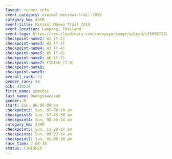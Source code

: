 ```yaml
---
layout: runner-info 
event_category: minimal-meniewa-trail-2019 
category_km: 43KM
event-title: Minimal Maewa Trail 2019 
event-location: Lampang, Thailand 
event-logo: https://res.cloudinary.com/raceyaya/image/upload/v1569072805/logo/minimal-trail_ktnvsp.jpg 
checkpoint-name2: W1 (T-2) 
checkpoint-name3: W2 (T-3) 
checkpoint-name4: W3 (T-4) 
checkpoint-name5: W5 (T-6) 
checkpoint-name6: W6 (T-7) 
checkpoint-name7: FINISH (T-8) 
checkpoint-name8: 
checkpoint-name9: 
overall_rank: 71
gender_rank: 54
bib: 430134
first_name: Somchai
last_name: Duangtaweesub
gender: M
start: Sun, 06-00-00 am
checkpoint2: Sun, 07-08-10 am
checkpoint3: Sun, 07-45-50 am
checkpoint4: Sun, 08-39-14 am
category_km: 43KM
checkpoint5: Sun, 11-20-37 am
checkpoint6: Sun, 09-23-14 am
checkpoint7: Sun, 01-08-38 pm
race_time: 7-08-38
status: FINISHER
---
```

